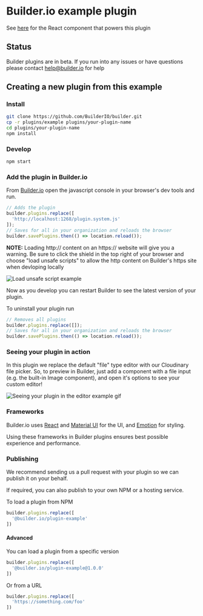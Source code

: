 # Builder.io example plugin

See [here](src/plugin.tsx) for the React component that powers this plugin

## Status

Builder plugins are in beta. If you run into any issues or have questions please
contact help@builder.io for help

## Creating a new plugin from this example

### Install

```bash
git clone https://github.com/BuilderIO/builder.git
cp -r plugins/example plugins/your-plugin-name
cd plugins/your-plugin-name
npm install
```

### Develop

```bash
npm start
```

### Add the plugin in Builder.io

From [Builder.io](https://builder.io) open the javascript console in your browser's dev tools and run.

```js
// Adds the plugin
builder.plugins.replace([
  'http://localhost:1268/plugin.system.js'
]);
// Saves for all in your organization and reloads the browser
builder.savePlugins.then(() => location.reload());
```

**NOTE:** Loading http:// content on an https:// website will give you a warning. Be sure to click the shield in the top right of your browser and choose "load unsafe scripts" to allow the http content on Builder's https site when devloping locally

<img alt="Load unsafe script example" src="https://i.stack.imgur.com/uSaLL.png">

Now as you develop you can restart Builder to see the latest version of your plugin.

To uninstall your plugin run

```js
// Removes all plugins
builder.plugins.replace([]);
// Saves for all in your organization and reloads the browser
builder.savePlugins.then(() => location.reload());
```

### Seeing your plugin in action

In this plugin we replace the default "file" type editor with our Cloudinary file picker. So, to preview in Builder, just add a component with a file input (e.g. the built-in Image component), and open it's options to see your custom editor!

<img src="https://i.imgur.com/uVOLn7A.gif" alt="Seeing your plugin in the editor example gif">

### Frameworks

Builder.io uses [React](https://github.com/facebook/react) and [Material UI](https://github.com/mui-org/material-ui) for the UI, and [Emotion](https://github.com/emotion-js/emotion) for styling.

Using these frameworks in Builder plugins ensures best possible experience and performance.


### Publishing

We recommend sending us a pull request with your plugin so we can publish it on your behalf. 

If required, you can also publish to your own NPM or a hosting service.

To load a plugin from NPM

```js
builder.plugins.replace([
  '@builder.io/plugin-example'
])
```

#### Advanced

You can load a plugin from a specific version

```js
builder.plugins.replace([
  '@builder.io/plugin-example@1.0.0'
])
```

Or from a URL

```js
builder.plugins.replace([
  'https://something.com/foo'
])
```
